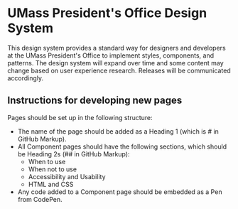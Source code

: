 # UMass President's Office Design System

This design system provides a standard way for designers and developers at the UMass President's Office to implement styles, components, and patterns. The design system will expand over time and some content may change based on user experience research. Releases will be communicated accordingly.

## Instructions for developing new pages

Pages should be set up in the following structure:

- The name of the page should be added as a Heading 1 (which is # in GitHub Markup).
- All Component pages should have the following sections, which should be Heading 2s (## in GitHub Markup):
  - When to use
  - When not to use
  - Accessibility and Usability
  - HTML and CSS
- Any code added to a Component page should be embedded as a Pen from CodePen. 
